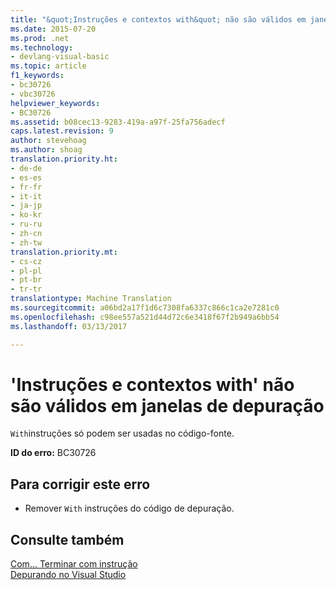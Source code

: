 ```yaml
---
title: "&quot;Instruções e contextos with&quot; não são válidos em janelas de depuração | Documentos do Microsoft"
ms.date: 2015-07-20
ms.prod: .net
ms.technology:
- devlang-visual-basic
ms.topic: article
f1_keywords:
- bc30726
- vbc30726
helpviewer_keywords:
- BC30726
ms.assetid: b08cec13-9283-419a-a97f-25fa756adecf
caps.latest.revision: 9
author: stevehoag
ms.author: shoag
translation.priority.ht:
- de-de
- es-es
- fr-fr
- it-it
- ja-jp
- ko-kr
- ru-ru
- zh-cn
- zh-tw
translation.priority.mt:
- cs-cz
- pl-pl
- pt-br
- tr-tr
translationtype: Machine Translation
ms.sourcegitcommit: a06bd2a17f1d6c7308fa6337c866c1ca2e7281c0
ms.openlocfilehash: c98ee557a521d44d72c6e3418f67f2b949a6bb54
ms.lasthandoff: 03/13/2017

---
```

# <a name="39with39-contexts-and-statements-are-not-valid-in-debug-windows"></a>'Instruções e contextos with' não são válidos em janelas de depuração
`With`instruções só podem ser usadas no código-fonte.  
  
 **ID do erro:** BC30726  
  
## <a name="to-correct-this-error"></a>Para corrigir este erro  
  
-   Remover `With` instruções do código de depuração.  
  
## <a name="see-also"></a>Consulte também  
 [Com... Terminar com instrução](../../visual-basic/language-reference/statements/with-end-with-statement.md)   
 [Depurando no Visual Studio](https://docs.microsoft.com/visualstudio/debugger/debugging-in-visual-studio)
